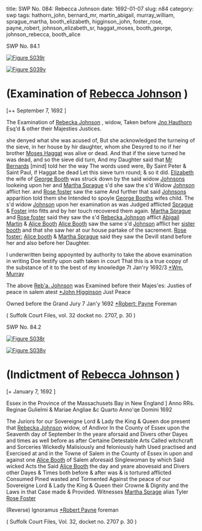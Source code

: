 title: SWP No. 084: Rebecca Johnson
date: 1692-01-07
slug: n84
category: swp
tags: hathorn_john, bernard_mr, martin_abigail, murray_william, sprague_martha, booth_elizabeth, higginson_john, foster_rose, payne_robert, johnson_elizabeth_sr, haggat_moses, booth_george, johnson_rebecca, booth_alice



<div markdown class="doc" id="n84.1">

<div class="doc_id">SWP No. 84.1</div>


<span markdown class="figure">[![Figure S039r](archives/Suffolk/small/S039A.jpg)](archives/Suffolk/large/S039A.jpg)</span>

<span markdown class="figure">[![Figure S039v](archives/Suffolk/small/S039B.jpg)](archives/Suffolk/large/S039B.jpg)</span>

# (Examination of [Rebecca Johnson](/tag/johnson_rebecca.html) )

[++ September 7, 1692 ]

The Examination of [Rebecka Johnson](/tag/johnson_rebecca.html) , widow, Taken before [Jno Hauthorn](/tag/hathorn_john.html) Esq'd & other their Majesties Justices.

she denyed what she was acused of, But she acknowledged the turneing of the sieve, in her house by hir daughter, whom she Desyred to no if her brother [Moses Haggat](/tag/haggat_moses.html) was alive or dead. And that if the sieve turned he was dead, and so the sieve did turn, And my Daughter said that [Mr Bernards](/tag/bernard_mr.html) [mind] told her the way The words used were, By Saint Peter & Saint Paul, if Haggat be dead Let this sieve turn round; & so it did.
[Elizabeth](/tag/booth_elizabeth.html) the wife of [George Booth](/tag/booth_george.html) was struck down by the said widow [Johnsons](/tag/johnson_elizabeth_sr.html) lookeing upon her and [Martha Sprague](/tag/sprague_martha.html) s'd she saw the s'd Widow [Johnson](/tag/johnson_elizabeth_sr.html) afflict her. and [Rose foster](/tag/foster_rose.html) saw the same And further that said [Johnsons](/tag/johnson_elizabeth_sr.html) apparition told them she Intended to spoyle [George Booths](/tag/booth_george.html) wifes child.
The s'd widow [Johnson](/tag/johnson_elizabeth_sr.html) upon her examination as was Judged afflicted [Sprague](/tag/sprague_martha.html) & [Foster](/tag/foster_rose.html) into fitts and by her touch recovered them again. [Martha Sprague](/tag/sprague_martha.html) and [Rose foster](/tag/foster_rose.html) said they saw the s'd [Rebecka Johnson](/tag/johnson_rebecca.html) afflict [Abigail Martin](/tag/martin_abigail.html) & [Alice Booth](/tag/booth_alice.html) [Alice Booth](/tag/booth_alice.html) saw the same s'd [Johnson](/tag/johnson_rebecca.html) afflict her [sister booth](/tag/booth_elizabeth.html) and that she saw her at our house partake of the sacrement.
[Rose foster:](/tag/foster_rose.html) [Alice booth](/tag/booth_alice.html) & [Martha Sprague](/tag/sprague_martha.html) said they saw the Devill stand before her and also before her Daughter.

I underwritten being appoynted by authority to take the above examination in writing Doe testify upon oath taken in court That this is a true coppy of the substance of it to the best of my knowledge 7t Jan'ry 1692/3 [*Wm. Murray](/tag/murray_william.html)

The above [Reb'a. Johnson](/tag/johnson_rebecca.html) was Examined before their Majes'es: Justies of peace in salem
atest [*John Higginson](/tag/higginson_john.html) Just Peace

Owned before the Grand Jury 
7 Jan'y 1692  [*Robert: Payne](/tag/payne_robert.html) Foreman 

( Suffolk Court Files, vol. 32 docket no. 2707, p. 30 )

</div>



<div markdown class="doc" id="n84.2">

<div class="doc_id">SWP No. 84.2</div>


<span markdown class="figure">[![Figure S038r](archives/Suffolk/small/S038A.jpg)](archives/Suffolk/large/S038A.jpg)</span>

<span markdown class="figure">[![Figure S038v](archives/Suffolk/small/S038B.jpg)](archives/Suffolk/large/S038B.jpg)</span>

# (Indictment of [Rebecca Johnson](/tag/johnson_rebecca.html) )

[+ January 7, 1692 ]

Essex in the Province of the Massachusets Bay in New England ] Anno RRs. Reginae Gulielmi & Mariae Angliae &c Quarto Anno'qe Domini 1692

The Juriors for our Sovereigne Lord & Lady the King & Queen doe present that [Rebecka Johnson](/tag/johnson_rebecca.html) widow, of Andivor In the County of Essex upon the Seaventh day of September In the yeare aforsaid and Divers other Dayes and times as well before as after Certaine Detestable Arts Called witchcraft and Sorceries Wickedly Malisiously and feloniously hath Used practised and Exercised at and in the Towne of Salem in the County of Essex in upon and against one [Alice Booth](/tag/booth_alice.html) of Salem aforesaid Singlewoman by which Said wicked Acts the Said [Alice Booth](/tag/booth_alice.html) the day and yeare abovesaid and Divers other Dayes & Times both before & after was & is tortured afflicted Consumed Pined wasted and Tormented Against the peace of our Sovereigne Lord & Lady the King & Queen their Crowne & Dignity and the Laws in that Case made & Provided.
Witnesses 
[Martha Sprage](/tag/sprague_martha.html) alias Tyler
[Rose Foster](/tag/foster_rose.html)

(Reverse) Ignoramus 
[*Robert Payne](/tag/payne_robert.html)
foreman 

( Suffolk Court Files, Vol. 32, docket no. 2707 p. 30 )


</div>

